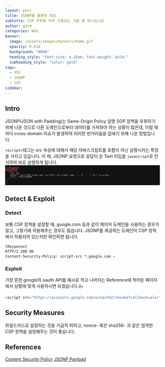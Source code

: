 ```yaml
---
layout: post
title: JSONP를 활용한 XSS
subtitle: CSP 우회에 자주 사용되는 기법 중 하나입니당
author: g3rm
categories: Web
banner:
  image: /assets/images/banners/home.gif
  opacity: 0.618
  background: "#000"
  heading_style: "font-size: 4.25em; font-weight: bold;"
  subheading_style: "color: gold"
tags:
  - XSS
  - JSONP
  - CSP
sidebar:
---
```

## Intro
JSONP(JSON with Padding)는 Same-Origin Policy 일명 SOP 정책을 우회하기 위해 나온 것으로 다른 도메인으로부터 데이터를 가져와야 하는 상황이 많은데, 이럴 때마다 cross-domain 이슈가 발생하여 이러한 번거러움을 없애기 위해 나온 방법입니다.   

`<script>`태그는 src 속성에 대해서 해당 자바스크립트를 포함이 아닌 실행시키는 특징을 가지고 있습니다. 이 때, JSONP 요청으로 응답이 온 Text 타입을 `javascript`로 인식하여 바로 실행하게 됩니다.   
![](/assets/images/posts/2024-12-08-JSONP/c72fa8111c29a6205f52920526c6087f_MD5.jpeg)
## Detect & Exploit 
### Detect
보통 CSP 정책을 설정할 때, google.com 등과 같이 메이저 도메인을 사용하는 경우가 많고, 그렇기에 허용해주는 경우도 많습니다. JSONP를 제공하는 도메인이 CSP 정책에서 허용되어 있는지만 확인하면 됩니다.   

```HTTP
[Response]
HTTP/2 200 OK
Content-Security-Policy: script-src *.google.com ~
```   
### Exploit
가장 흔한 google의 oauth API를 예시로 적고 나머지는 Reference에 적어둔 페이지에서 상황에 맞게 사용하시면 되겠습니다.👍   
```javascript
<script src="https://accounts.google.com/o/oauth2/revoke?callback=alert(1337)"></script>
```   

## Security Measures
와일드카드로 설정하는 것을 가급적 피하고, nonce- 혹은 sha256- 과 같은 엄격한 CSP 정책을 설정해주는 것이 좋습니다.   

## References
[Content Security Policy](https://hs-archive.tistory.com/110)
[JSONP Payload](https://github.com/zigoo0/JSONBee/blob/master/jsonp.txt)
